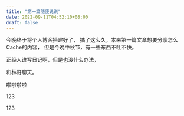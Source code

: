 ```yaml
---
title: "第一篇随便说说"
date: 2022-09-11T04:52:10+08:00
draft: false
---
```



今晚终于将个人博客搭建好了，
搞了这么久，本来第一篇文章想要分享怎么Cache的内容，
但是今晚中秋节，有一些东西不吐不快。

正经人谁写日记啊，但是也没什么办法，

和林哥聊天。


啦啦啦啦


123

123
